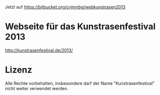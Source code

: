 Jetzt auf https://bitbucket.org/cvjmnbg/webkunstrasen2013

Webseite für das Kunstrasenfestival 2013
========================================

http://kunstrasenfestival.de/2013/

Lizenz
======

Alle Rechte vorbehalten, 
insbesondere darf der Name "Kunstrasenfestival" nicht weiter verwendet werden.
